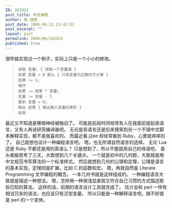 ```yaml
---
ID: 262933
post_title: 中文编程
author: 南 靖男
post_date: 2006-06-11 21:42:52
post_excerpt: ""
layout: post
permalink: 2006/06/262933
published: true
---
```

很早就实现过一个例子，实际上只是一个小小的修改。
<blockquote><code>读取 变量; { 读取一个变量值 }
如果 变量 &gt; 0 那么 { 只有变量为正数时才计算 }
结果 := 1;
循环
结果 := 结果 * 变量;
变量 := 变量 - 1
直到 变量 = 0;
输出 结果 { 输出输入变量的乘阶 }
结束</code></blockquote>
<!--more-->最近又不知道是哪根神经被触动了。
可能是前段时间经常有人在我面前提起易语言，又有人再说研究编译器吧。
无论是易语言还是后来搜索到另一个不错中文脚本解释实现，都不是我喜欢的。
而最近看 j2ee 却经常看到 Ruby，心里就痒痒的了。
自己就想也设计一种编程语言吧。
嗯，也无所谓自然语言的选择。
无论 Lua 还是 Ruby 不都还是用的英语么？
只是想到了，所以干脆就用自己的母语吧。
昏头昏脑思考了三天，大致想到几个关键点。
一个就是初中的几何题，大致就是用中文规范书写算法的一个标准样式。
然后就想到几何的公理和定理，公理是语言的基本实现，定理则是扩展，比如 C 的函数和宏。
嗯，再就自然是 Literate Programming 文学编程的概念。
一本几何书就是这样组成的。
一种编程语言大致就是描述一种想法。
嗯，怎样用一种很浅显直观又符合自己习惯的方式描述那些已知的算法。
这样的话，前期的语言设计工具就完成了。
估计会和 perl 一样有相当冗余的语法，也应该只有泛型变量。
所以只能是一种解释语言吧，搞不好就是 perl 的一个变体。